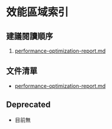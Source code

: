 # 效能區域索引

## 建議閱讀順序

1. [performance-optimization-report.md](./performance-optimization-report.md)

## 文件清單

- [performance-optimization-report.md](./performance-optimization-report.md)

## Deprecated

- 目前無
